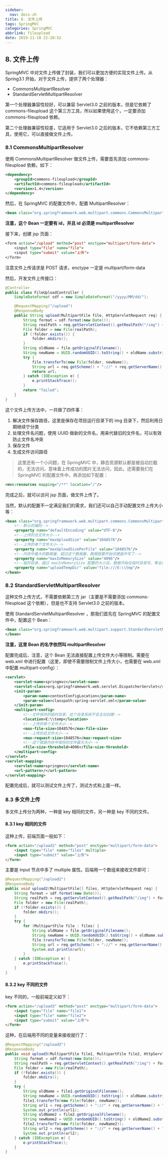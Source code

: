 ```yaml
---
sidebar:
  nav: docs-zh
title: 8. 文件上传
tags: SpringMVC
categories: SpringMVC
abbrlink: fileupload
date: 2019-11-10 22:28:52
---
```


## 8. 文件上传

SpringMVC 中对文件上传做了封装，我们可以更加方便的实现文件上传。从 Spring3.1 开始，对于文件上传，提供了两个处理器：

- CommonsMultipartResolver
- StandardServletMultipartResolver

第一个处理器兼容性较好，可以兼容 Servlet3.0 之前的版本，但是它依赖了 commons-fileupload 这个第三方工具，所以如果使用这个，一定要添加 commons-fileupload 依赖。

第二个处理器兼容性较差，它适用于 Servlet3.0 之后的版本，它不依赖第三方工具，使用它，可以直接做文件上传。

### 8.1 CommonsMultipartResolver

使用 CommonsMultipartResolver 做文件上传，需要首先添加 commons-fileupload 依赖，如下：

```xml
<dependency>
    <groupId>commons-fileupload</groupId>
    <artifactId>commons-fileupload</artifactId>
    <version>1.4</version>
</dependency>
```

然后，在 SpringMVC 的配置文件中，配置 MultipartResolver：

```xml
<bean class="org.springframework.web.multipart.commons.CommonsMultipartResolver" id="multipartResolver"/>
```

**注意，这个 Bean 一定要有 id，并且 id 必须是 multipartResolver**

接下来，创建 jsp 页面：

```jsp
<form action="/upload" method="post" enctype="multipart/form-data">
    <input type="file" name="file">
    <input type="submit" value="上传">
</form>
```

注意文件上传请求是 POST 请求，enctype 一定是 multipart/form-data

然后，开发文件上传接口：

```java
@Controller
public class FileUploadController {
    SimpleDateFormat sdf = new SimpleDateFormat("/yyyy/MM/dd/");

    @RequestMapping("/upload")
    @ResponseBody
    public String upload(MultipartFile file, HttpServletRequest req) {
        String format = sdf.format(new Date());
        String realPath = req.getServletContext().getRealPath("/img") + format;
        File folder = new File(realPath);
        if (!folder.exists()) {
            folder.mkdirs();
        }
        String oldName = file.getOriginalFilename();
        String newName = UUID.randomUUID().toString() + oldName.substring(oldName.lastIndexOf("."));
        try {
            file.transferTo(new File(folder, newName));
            String url = req.getScheme() + "://" + req.getServerName() + ":" + req.getServerPort() + "/img" + format + newName;
            return url;
        } catch (IOException e) {
            e.printStackTrace();
        }
        return "failed";
    }
}
```

这个文件上传方法中，一共做了四件事：

1. 解决文件保存路径，这里是保存在项目运行目录下的 img 目录下，然后利用日期继续宁分类
2. 处理文件名问题，使用 UUID 做新的文件名，用来代替旧的文件名，可以有效防止文件名冲突
3. 保存文件
4. 生成文件访问路径

> 这里还有一个小问题，在 SpringMVC 中，静态资源默认都是被自动拦截的，无法访问，意味着上传成功的图片无法访问，因此，还需要我们在 SpringMVC 的配置文件中，再添加如下配置：

```xml
<mvc:resources mapping="/**" location="/"/>
```

完成之后，就可以访问 jsp 页面，做文件上传了。

当然，默认的配置不一定满足我们的需求，我们还可以自己手动配置文件上传大小等：

```xml
<bean class="org.springframework.web.multipart.commons.CommonsMultipartResolver" id="multipartResolver">
    <!--默认的编码-->
    <property name="defaultEncoding" value="UTF-8"/>
    <!--上传的总文件大小-->
    <property name="maxUploadSize" value="1048576"/>
    <!--上传的单个文件大小-->
    <property name="maxUploadSizePerFile" value="1048576"/>
    <!--内存中最大的数据量，超过这个数据量，数据就要开始往硬盘中写了-->
    <property name="maxInMemorySize" value="4096"/>
    <!--临时目录，超过 maxInMemorySize 配置的大小后，数据开始往临时目录写，等全部上传完成后，再将数据合并到正式的文件上传目录-->
    <property name="uploadTempDir" value="file:///E:\\tmp"/>
</bean>
```

### 8.2 StandardServletMultipartResolver

这种文件上传方式，不需要依赖第三方 jar（主要是不需要添加 commons-fileupload 这个依赖），但是也不支持 Servlet3.0 之前的版本。

使用 StandardServletMultipartResolver ，那我们首先在 SpringMVC 的配置文件中，配置这个 Bean：

```xml
<bean class="org.springframework.web.multipart.support.StandardServletMultipartResolver" id="multipartResolver">
</bean>
```

**注意，这里 Bean 的名字依然叫 multipartResolver**

配置完成后，注意，这个 Bean 无法直接配置上传文件大小等限制。需要在 web.xml 中进行配置（这里，即使不需要限制文件上传大小，也需要在 web.xml 中配置 multipart-config）：

```xml
<servlet>
    <servlet-name>springmvc</servlet-name>
    <servlet-class>org.springframework.web.servlet.DispatcherServlet</servlet-class>
    <init-param>
        <param-name>contextConfigLocation</param-name>
        <param-value>classpath:spring-servlet.xml</param-value>
    </init-param>
    <multipart-config>
        <!--文件保存的临时目录，这个目录系统不会主动创建-->
        <location>E:\\temp</location>
        <!--上传的单个文件大小-->
        <max-file-size>1048576</max-file-size>
        <!--上传的总文件大小-->
        <max-request-size>1048576</max-request-size>
        <!--这个就是内存中保存的文件最大大小-->
        <file-size-threshold>4096</file-size-threshold>
    </multipart-config>
</servlet>
<servlet-mapping>
    <servlet-name>springmvc</servlet-name>
    <url-pattern>/</url-pattern>
</servlet-mapping>
```

配置完成后，就可以测试文件上传了，测试方式和上面一样。

### 8.3 多文件上传

多文件上传分为两种，一种是 key 相同的文件，另一种是 key 不同的文件。

#### 8.3.1 key 相同的文件

这种上传，前端页面一般如下：

```html
<form action="/upload2" method="post" enctype="multipart/form-data">
    <input type="file" name="files" multiple>
    <input type="submit" value="上传">
</form>
```

主要是 input 节点中多了 multiple 属性。后端用一个数组来接收文件即可：

```java
@RequestMapping("/upload2")
@ResponseBody
public void upload2(MultipartFile[] files, HttpServletRequest req) {
    String format = sdf.format(new Date());
    String realPath = req.getServletContext().getRealPath("/img") + format;
    File folder = new File(realPath);
    if (!folder.exists()) {
        folder.mkdirs();
    }
    try {
        for (MultipartFile file : files) {
            String oldName = file.getOriginalFilename();
            String newName = UUID.randomUUID().toString() + oldName.substring(oldName.lastIndexOf("."));
            file.transferTo(new File(folder, newName));
            String url = req.getScheme() + "://" + req.getServerName() + ":" + req.getServerPort() + "/img" + format + newName;
            System.out.println(url);
        }
    } catch (IOException e) {
        e.printStackTrace();
    }
}
```

#### 8.3.2 key 不同的文件

key 不同的，一般前端定义如下：

```html
<form action="/upload3" method="post" enctype="multipart/form-data">
    <input type="file" name="file1">
    <input type="file" name="file2">
    <input type="submit" value="上传">
</form>
```

这种，在后端用不同的变量来接收就行了：

```java
@RequestMapping("/upload3")
@ResponseBody
public void upload3(MultipartFile file1, MultipartFile file2, HttpServletRequest req) {
    String format = sdf.format(new Date());
    String realPath = req.getServletContext().getRealPath("/img") + format;
    File folder = new File(realPath);
    if (!folder.exists()) {
        folder.mkdirs();
    }
    try {
        String oldName = file1.getOriginalFilename();
        String newName = UUID.randomUUID().toString() + oldName.substring(oldName.lastIndexOf("."));
        file1.transferTo(new File(folder, newName));
        String url1 = req.getScheme() + "://" + req.getServerName() + ":" + req.getServerPort() + "/img" + format + newName;
        System.out.println(url1);
        String oldName2 = file2.getOriginalFilename();
        String newName2 = UUID.randomUUID().toString() + oldName2.substring(oldName2.lastIndexOf("."));
        file2.transferTo(new File(folder, newName2));
        String url2 = req.getScheme() + "://" + req.getServerName() + ":" + req.getServerPort() + "/img" + format + newName2;
        System.out.println(url2);
    } catch (IOException e) {
        e.printStackTrace();
    }
}
```